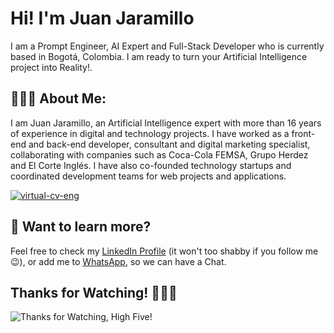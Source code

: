 # Hi! I'm Juan Jaramillo

I am a Prompt Engineer, AI Expert and Full-Stack Developer who is currently based in Bogotá, Colombia. I am ready to turn your Artificial Intelligence project into Reality!.

## 👨🏻‍💻 About Me:

I am Juan Jaramillo, an Artificial Intelligence expert with more than 16 years of experience in digital and technology projects. I have worked as a front-end and back-end developer, consultant and digital marketing specialist, collaborating with companies such as Coca-Cola FEMSA, Grupo Herdez and El Corte Inglés. I have also co-founded technology startups and coordinated development teams for web projects and applications.

[![virtual-cv-eng](https://media.juanjaramillo.tech/og-image.webp)](https://juanjaramillo.tech)

## 👀 Want to learn more?

Feel free to check my [LinkedIn Profile](https://www.linkedin.com/in/juan-jaramillo-ai/) (it won't too shabby if you follow me 😉), or add me to [WhatsApp](https://wa.link/mal08v), so we can have a Chat. 

## Thanks for Watching! 🙋🏻‍♂️

![Thanks for Watching, High Five!](https://content.codecademy.com/courses/learn-cpp/community-challenge/highfive.gif 'Thanks for Watching, High Five!')

